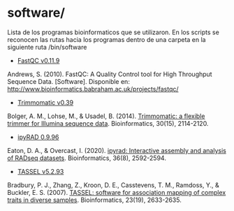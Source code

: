 # software/

Lista de los programas bioinformaticos que se utilizaron. En los scripts se reconocen las rutas hacia los programas dentro de una carpeta en la siguiente ruta /bin/software

- [FastQC v0.11.9](https://www.bioinformatics.babraham.ac.uk/projects/download.html#fastqc) 

Andrews, S. (2010). FastQC: A Quality Control tool for High Throughput Sequence Data. [Software]. Disponible en: http://www.bioinformatics.babraham.ac.uk/projects/fastqc/


- [Trimmomatic v0.39](http://www.usadellab.org/cms/?page=trimmomatic)

Bolger, A. M., Lohse, M., & Usadel, B. (2014). [Trimmomatic: a flexible trimmer for Illumina sequence data](https://academic.oup.com/bioinformatics/article/30/15/2114/2390096). Bioinformatics, 30(15), 2114-2120.

- [ipyRAD 0.9.96](https://ipyrad.readthedocs.io/en/master/3-installation.html)

Eaton, D. A., & Overcast, I. (2020). [ipyrad: Interactive assembly and analysis of RADseq datasets](https://academic.oup.com/bioinformatics/article/36/8/2592/5697088). Bioinformatics, 36(8), 2592-2594.

- [TASSEL v5.2.93](https://www.maizegenetics.net/tassel)

Bradbury, P. J., Zhang, Z., Kroon, D. E., Casstevens, T. M., Ramdoss, Y., & Buckler, E. S. (2007). [TASSEL: software for association mapping of complex traits in diverse samples](https://tassel.bitbucket.io/docs/bradbury2007bioinformatics.pdf). Bioinformatics, 23(19), 2633-2635.

